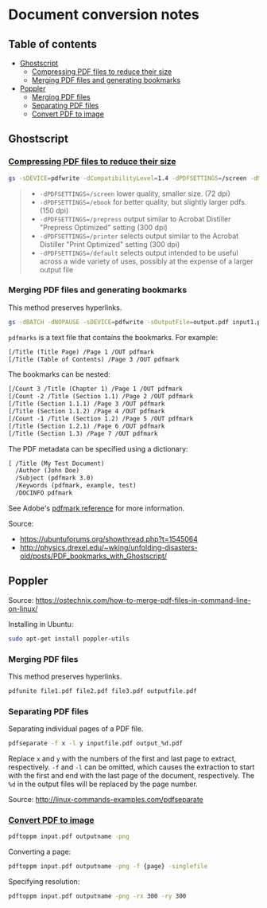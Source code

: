 # Document conversion notes <!-- omit in toc -->

## Table of contents <!-- omit in toc -->

- [Ghostscript](#ghostscript)
  - [Compressing PDF files to reduce their size](#compressing-pdf-files-to-reduce-their-size)
  - [Merging PDF files and generating bookmarks](#merging-pdf-files-and-generating-bookmarks)
- [Poppler](#poppler)
  - [Merging PDF files](#merging-pdf-files)
  - [Separating PDF files](#separating-pdf-files)
  - [Convert PDF to image](#convert-pdf-to-image)

## Ghostscript

### [Compressing PDF files to reduce their size](https://askubuntu.com/a/256449/714808)

```sh
gs -sDEVICE=pdfwrite -dCompatibilityLevel=1.4 -dPDFSETTINGS=/screen -dNOPAUSE -dQUIET -dBATCH -sOutputFile=output.pdf input.pdf
```

> - `-dPDFSETTINGS=/screen` lower quality, smaller size. (72 dpi)
> - `-dPDFSETTINGS=/ebook` for better quality, but slightly larger pdfs. (150 dpi)
> - `-dPDFSETTINGS=/prepress` output similar to Acrobat Distiller "Prepress Optimized" setting (300 dpi)
> - `-dPDFSETTINGS=/printer` selects output similar to the Acrobat Distiller "Print Optimized" setting (300 dpi)
> - `-dPDFSETTINGS=/default` selects output intended to be useful across a wide variety of uses, possibly at the expense of a larger output file

### Merging PDF files and generating bookmarks

This method preserves hyperlinks.

```sh
gs -dBATCH -dNOPAUSE -sDEVICE=pdfwrite -sOutputFile=output.pdf input1.pdf input2.pdf etc.pdf pdfmarks
```

`pdfmarks` is a text file that contains the bookmarks. For example:

```txt
[/Title (Title Page) /Page 1 /OUT pdfmark
[/Title (Table of Contents) /Page 3 /OUT pdfmark
```

The bookmarks can be nested:

```txt
[/Count 3 /Title (Chapter 1) /Page 1 /OUT pdfmark
[/Count -2 /Title (Section 1.1) /Page 2 /OUT pdfmark
[/Title (Section 1.1.1) /Page 3 /OUT pdfmark
[/Title (Section 1.1.2) /Page 4 /OUT pdfmark
[/Count -1 /Title (Section 1.2) /Page 5 /OUT pdfmark
[/Title (Section 1.2.1) /Page 6 /OUT pdfmark
[/Title (Section 1.3) /Page 7 /OUT pdfmark
```

The PDF metadata can be specified using a dictionary:

```txt
[ /Title (My Test Document)
  /Author (John Doe)
  /Subject (pdfmark 3.0)
  /Keywords (pdfmark, example, test)
  /DOCINFO pdfmark
```

See Adobe's [pdfmark reference](https://www.adobe.com/content/dam/acom/en/devnet/acrobat/pdfs/pdfmark_reference.pdf) for more information.

Source:

- <https://ubuntuforums.org/showthread.php?t=1545064>
- <http://physics.drexel.edu/~wking/unfolding-disasters-old/posts/PDF_bookmarks_with_Ghostscript/>

## Poppler

Source: <https://ostechnix.com/how-to-merge-pdf-files-in-command-line-on-linux/>

Installing in Ubuntu:

```sh
sudo apt-get install poppler-utils
```

### Merging PDF files

This method preserves hyperlinks.

```sh
pdfunite file1.pdf file2.pdf file3.pdf outputfile.pdf
```

### Separating PDF files

Separating individual pages of a PDF file.

```sh
pdfseparate -f x -l y inputfile.pdf output_%d.pdf
```

Replace `x` and `y` with the numbers of the first and last page to extract, respectively. `-f` and `-l` can be omitted, which causes the extraction to start with the first and end with the last page of the document, respectively. The `%d` in the output files will be replaced by the page number.

Source: <http://linux-commands-examples.com/pdfseparate>

### [Convert PDF to image](https://askubuntu.com/a/50180/714808)

```sh
pdftoppm input.pdf outputname -png
```

Converting a page:

```sh
pdftoppm input.pdf outputname -png -f {page} -singlefile
```

Specifying resolution:

```sh
pdftoppm input.pdf outputname -png -rx 300 -ry 300
```
